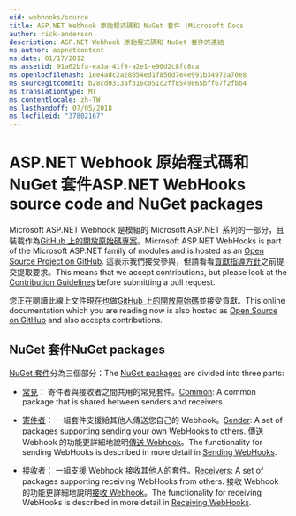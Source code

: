 ```yaml
---
uid: webhooks/source
title: ASP.NET Webhook 原始程式碼和 NuGet 套件 |Microsoft Docs
author: rick-anderson
description: ASP.NET Webhook 原始程式碼和 NuGet 套件的連結
ms.author: aspnetcontent
ms.date: 01/17/2012
ms.assetid: 91a62bfa-ea3a-41f9-a2e1-e90d2c8fc8ca
ms.openlocfilehash: 1ee4adc2a28054ed1f856d7e4e991b34972a70e8
ms.sourcegitcommit: b28cd0313af316c051c2ff8549865bff67f2fbb4
ms.translationtype: MT
ms.contentlocale: zh-TW
ms.lasthandoff: 07/05/2018
ms.locfileid: "37802167"
---
```

# <a name="aspnet-webhooks-source-code-and-nuget-packages"></a><span data-ttu-id="a676b-103">ASP.NET Webhook 原始程式碼和 NuGet 套件</span><span class="sxs-lookup"><span data-stu-id="a676b-103">ASP.NET WebHooks source code and NuGet packages</span></span>

<span data-ttu-id="a676b-104">Microsoft ASP.NET Webhook 是模組的 Microsoft ASP.NET 系列的一部分，且裝載作為[GitHub 上的開放原始碼專案](https://github.com/aspnet/WebHooks)。</span><span class="sxs-lookup"><span data-stu-id="a676b-104">Microsoft ASP.NET WebHooks is part of the Microsoft ASP.NET family of modules and is hosted as an [Open Source Project on GitHub](https://github.com/aspnet/WebHooks).</span></span> <span data-ttu-id="a676b-105">這表示我們接受參與，但請看看[貢獻指導方針](https://github.com/aspnet/Home/blob/master/CONTRIBUTING.md)之前提交提取要求。</span><span class="sxs-lookup"><span data-stu-id="a676b-105">This means that we accept contributions, but please look at the [Contribution Guidelines](https://github.com/aspnet/Home/blob/master/CONTRIBUTING.md) before submitting a pull request.</span></span>

<span data-ttu-id="a676b-106">您正在閱讀此線上文件現在也做[GitHub 上的開放原始碼](http://docs.asp.net/en/latest/contribute/style-guide.html#style-guide)並接受貢獻。</span><span class="sxs-lookup"><span data-stu-id="a676b-106">This online documentation which you are reading now is also hosted as [Open Source on GitHub](http://docs.asp.net/en/latest/contribute/style-guide.html#style-guide) and also accepts contributions.</span></span>

## <a name="nuget-packages"></a><span data-ttu-id="a676b-107">NuGet 套件</span><span class="sxs-lookup"><span data-stu-id="a676b-107">NuGet packages</span></span>

<span data-ttu-id="a676b-108">[NuGet 套件](https://nuget.org/packages?q=Microsoft.AspNet.WebHooks)分為三個部分：</span><span class="sxs-lookup"><span data-stu-id="a676b-108">The [NuGet packages](https://nuget.org/packages?q=Microsoft.AspNet.WebHooks) are divided into three parts:</span></span>

* <span data-ttu-id="a676b-109">[常見](https://www.nuget.org/packages?q=Microsoft.AspNet.WebHooks.Common)： 寄件者與接收者之間共用的常見套件。</span><span class="sxs-lookup"><span data-stu-id="a676b-109">[Common](https://www.nuget.org/packages?q=Microsoft.AspNet.WebHooks.Common): A common package that is shared between senders and receivers.</span></span>

* <span data-ttu-id="a676b-110">[寄件者](https://www.nuget.org/packages?q=Microsoft.AspNet.WebHooks.Custom)： 一組套件支援給其他人傳送您自己的 Webhook。</span><span class="sxs-lookup"><span data-stu-id="a676b-110">[Sender](https://www.nuget.org/packages?q=Microsoft.AspNet.WebHooks.Custom): A set of packages supporting sending your own WebHooks to others.</span></span> <span data-ttu-id="a676b-111">傳送 Webhook 的功能更詳細地說明[傳送 Webhook](sending/index.md)。</span><span class="sxs-lookup"><span data-stu-id="a676b-111">The functionality for sending WebHooks is described in more detail in [Sending WebHooks](sending/index.md).</span></span>

* <span data-ttu-id="a676b-112">[接收者](https://www.nuget.org/packages?q=Microsoft.AspNet.WebHooks.Receivers)： 一組支援 Webhook 接收其他人的套件。</span><span class="sxs-lookup"><span data-stu-id="a676b-112">[Receivers](https://www.nuget.org/packages?q=Microsoft.AspNet.WebHooks.Receivers): A set of packages supporting receiving WebHooks from others.</span></span> <span data-ttu-id="a676b-113">接收 Webhook 的功能更詳細地說明[接收 Webhook](receiving/index.md)。</span><span class="sxs-lookup"><span data-stu-id="a676b-113">The functionality for receiving WebHooks is described in more detail in [Receiving WebHooks](receiving/index.md).</span></span>
